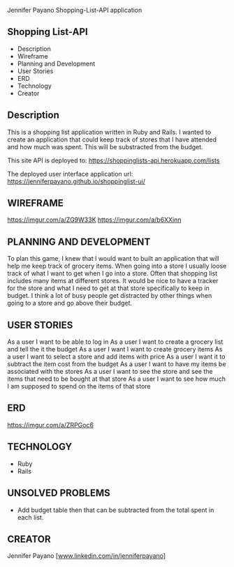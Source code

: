 Jennifer Payano Shopping-List-API application

Shopping List-API
----------------

* Description
* Wireframe
* Planning and Development
* User Stories
* ERD
* Technology
* Creator

Description
------------
This is a shopping list application written in Ruby and Rails. I wanted to create an application that could keep track of stores that I have attended and how much was spent. This will be substracted from the budget.

This site API is deployed to: https://shoppinglists-api.herokuapp.com/lists

The deployed user interface application url: https://jenniferpayano.github.io/shoppinglist-ui/


WIREFRAME
---------
https://imgur.com/a/ZG9W33K
https://imgur.com/a/b6XXinn

PLANNING AND DEVELOPMENT
------------------------
To plan this game, I knew that I would want to built an application that will help me keep track of grocery items.
When going into a store I usually loose track of what I want to get when I go into a store. Often
that shopping list includes many items at different stores. It would be nice to have a tracker
for the store and what I need to get at that store specifically to keep in budget. I think a lot of busy people get distracted by other things when going to a store and go above their budget.

USER STORIES
------------
As a user I want to be able to log in
As a user I want to create a grocery list and tell the it the budget
As a user I want I want to create grocery items
As a user I want to select a store and add items with price
As a user I want it to subtract the item cost from the budget
As a user I want to have my items be associated with the stores
As a user I want to see the store and see the items that need to be bought at that store
As a user I want to see how much I am supposed to spend on the items of that store


ERD
-----------------
https://imgur.com/a/ZRPGoc6

TECHNOLOGY
------------
- Ruby
- Rails

UNSOLVED PROBLEMS
-----------------
- Add budget table then that can be subtracted from the total spent in each list.

CREATOR
---------
Jennifer Payano [www.linkedin.com/in/jenniferpayano]
